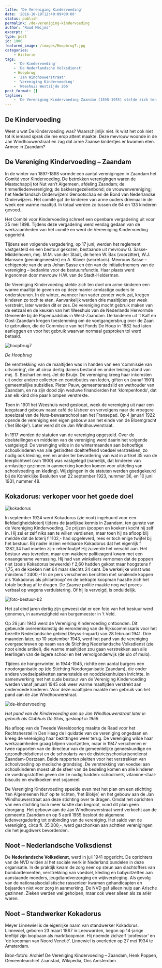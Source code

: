 ```yaml
---
title: 'De Vereniging Kindervoeding'
date: '2016-10-19T12:40:09+00:00'
status: publish
permalink: /de-vereniging-kindervoeding
author: 'Ruud Meijns'
excerpt: ''
type: post
id: 1000
featured_image: /images/Hoopbrug7.jpg
categories:
    - Historie
tags:
    - 'De Kindervoeding'
    - 'De Nederlandsche Volksdienst'
    - Hoopbrug
    - 'Jan Windhouwerstraat'
    - 'Vereniging Kindervoeding'
    - 'Weeshuis Westzijde 206'
post_format: []
tagline:
    - 'De Vereniging Kindervoeding Zaandam (1898-1955) stelde zich ten doel om arme kinderen een warme maaltijd te geven en op deze manier armlastige ouders te ondersteunen.'
---
```

## De Kindervoeding

Weet u wat De Kindervoeding was? Waarschijnlijk niet. Ik wist het ook niet tot ik iemand sprak die me erop attent maakte. Deze mevrouw woonde in de Jan Windhouwerstraat en zag dat arme Zaanse kindertjes er kwamen eten. Armoe in Zaandam?

## De Vereniging Kindervoeding – Zaandam

In de winter van 1897-1898 vormde een aantal verenigingen in Zaandam het Comité voor Kindervoeding. De betrokken verenigingen waren de Maatschappij tot Nut van’t Algemeen, afdeling Zaandam; de timmerliedenvereniging; de bakkersgezellenbond; de vrouwenvereniging; het Nederlandsch Onderwijzers Genootschap en de Bond van Nederlandse Onderwijzers. Het comité gaf de kinderen van arme ouders driemaal in de week een warme maaltijd. In totaal werden zo tussen de 64 en 133 kinderen gevoed.

Het Comité voor Kindervoeding schreef een openbare vergadering uit voor 25 mei 1898. Tijdens deze vergadering werd verslag gedaan van de werkzaamheden van het comité en werd de Vereeniging Kindervoeding opgericht.

Tijdens een volgende vergadering, op 17 juni, werden het reglement vastgesteld en een bestuur gekozen, bestaande uit mevrouw G. Sasse-Middelhoven, mej. M.M. van der Stadt, de heren W. Bax (voorzitter), W.J. Manssen (penningmeester) en A. Klaver (secretaris). Mevrouw Sasse – echtgenote van de arts Johan Sasse en één van de initiatiefnemers van de vereniging – bedankte voor de bestuursfunctie. Haar plaats werd ingenomen door mevrouw H.W. van de Stadt-Helderman.

De Vereniging Kindervoeding stelde zich ten doel om arme kinderen een warme maaltijd te geven en op deze manier armlastige ouders te ondersteunen. In de winter, wanneer hun vader zonder werk zat, kregen kinderen zo toch te eten. Aanvankelijk werden drie maaltijden per week verstrekt, later werden dit er zes. De vereniging mocht gebruik maken van de eetzaal en de keuken van het Weeshuis van de Nederlands Hervormde Gemeente bij de Papenpadsluis in West-Zaandam. De kinderen uit ‘t Kalf en Oost-Zaandam kregen toestemming om de voetgangersbrug over de Zaan te gebruiken, die de Commissie van het Fonds De Hoop in 1882 had laten aanleggen en voor het gebruik waarvan normaal gesproken tol werd betaald.

![hoopbrug7](/images/Hoopbrug7.jpg)

*De Hoopbrug*

De verstrekking van de maaltijden was in handen van een ‘commissie van uitvoering’, die uit circa dertig dames bestond en onder leiding stond van mej. S. Boshart en mej. Jet de Bruijn. De vereniging kreeg haar inkomsten uit onder andere collecten en contributies van leden, giften en (vanaf 1901) gemeentelijke subsidies. Pieter Pauw, gemeenteraadslid en wethouder van Zaandam, en na zijn dood zijn weduwe financierden het ‘klompenfonds’, dat aan elk kind drie paar klompen verstrekte.

Toen in 1901 het Weeshuis werd gesloopt, week de vereniging uit naar een leegstaand gebouw naast café de IJsbeer en vervolgens naar de vroegere speelzaal van de Nuts-bewaarschool aan het Fransepad. Op 4 januari 1922 opende de vereniging een eigen gebouw aan het einde van de Bloemgracht (‘het Blokje’). Later werd dit de Jan Windhouwerstraat.

In 1917 werden de statuten van de vereniging opgesteld. Over de doelstellingen en middelen van de vereniging werd daarin het volgende vastgelegd: De vereniging wilde in de wintermaanden aan behoeftige schoolkinderen van alle gezindten doeltreffend voedsel verstrekken, zo nodig ook kleding, een en ander ter bevordering van wat in artikel 35 van de leerplichtwet (van 1900) was vastgelegd (namelijk, dat kinderen van armlastige gezinnen in aanmerking konden komen voor uitdeling van schoolvoeding en kleding). Wijzigingen in de statuten werden goedgekeurd bij de Koninklijke Besluiten van 22 september 1923, nummer 36, en 10 juni 1931, nummer 48.

## Kokadorus: verkoper voor het goede doel

![kokadorus](/images/Kokadorus.jpg)

In september 1924 werd Kokadorus (zie noot) ingehuurd voor een liefdadigheidsloterij tijdens de jaarlijkse kermis in Zaandam, ten gunste van de Vereniging Kindervoeding. De prijzen (poppen en koeken) kocht hij zelf in. Hij zei er zelf niks aan te willen verdienen, maar toen hij na afloop blij meldde dat de loterij f 1102,- had opgeleverd, rees er toch enige twijfel bij het bestuur. Bij nader inzien verklaarde Kokadorus dat het eigenlijk f 1282,34 had moeten zijn: rekenfoutje! Hij zuiverde het verschil aan. Het bestuur was tevreden, maar een wakkere politieagent kwam met een onaangename verrassing. Hij had van winkeliers vernomen dat de poppen niet (zoals Kokadorus beweerde) f 2,60 hadden gekost maar hoogstens f 1,75, en de koeken niet 64 maar slechts 24 cent. De werkelijke winst was minstens f 2400,-! In de pers verschenen berichten met smalende koppen als ‘Kokadorus als philantroop’ en de betrapte koopman haastte zich het totale bedrag af te dragen. De Zaanse politie maakte nog wel proces-verbaal op wegens verduistering. Of hij is vervolgd, is onduidelijk.

![foto-bestuur-b2](/images/foto-bestuur-b2-1.jpg)

Het zal eind jaren dertig zijn geweest dat er een foto van het bestuur werd genomen, in aanwezigheid van burgemeester in ‘t Veld.

Op 26 juni 1943 werd de Vereniging Kindervoeding ontbonden. Dit gebeurde overeenkomstig de verordening van de Rijkscommissaris voor het bezette Nederlandsche gebied (Seyss-Inquart) van 28 februari 1941. Drie maanden later, op 10 september 1943, werd het pand van de vereniging overgeschreven op naam van de Stichting Nederlandsche Volksdienst (zie noot einde artikel), die warme maaltijden zou gaan verstrekken aan alle leerlingen van de lagere school en het vervolgonderwijs (de ulo of mulo).

Tijdens de hongerwinter, in 1944-1945, richtte een aantal burgers een noodorganisatie op (de Stichting Noodorganisatie Zaandam), die onder andere voedselpakketten samenstelde en noodziekenhuizen inrichtte. In samenwerking met het oude bestuur van de Vereniging Kindervoeding werden vanaf januari 1945 ook weer warme maaltijden verstrekt aan ondervoede kinderen. Voor deze maaltijden maakte men gebruik van het pand aan de Jan Windhouwerstraat.

![de-kindervoeding](/images/De-Kindervoeding.jpg)

*Het pand van de Kindervoeding aan de Jan Windhouwerstraat later in gebruik als* *Clubhuis De Sluis, gesloopt in 1958.*

Na afloop van de Tweede Wereldoorlog maakte de Raad voor het Rechtsherstel in Den Haag de liquidatie van de vereniging ongedaan en kreeg de vereniging haar bezittingen weer terug. De vereniging wilde haar werkzaamheden graag blijven voortzetten, maar in 1947 verschenen er twee rapporten van de directeur van de gemeentelijke geneeskundige en gezondheidsdienst en de schoolarts van de districtsschoolartsendienst Zaandam-Oostzaan. Beide rapporten pleitten voor het verstrekken van schoolvoeding op medische grondslag. De verstrekking van voedsel aan schoolkinderen moest uit de sfeer van de bedeling komen en alle kinderen de voedingsstoffen geven die ze nodig hadden: schoolmelk, vitamine-staal-biscuits en eiwitkoeken met sojameel.

De Vereniging Kindervoeding speelde even met het plan om een stichting ‘ten Algemeenen Nut’ op te richten, ‘het Blokje’, en het gebouw aan de Jan Windhouwerstraat aan deze stichting over te dragen. Omdat het oprichten van een stichting toch meer kostte dan begroot, vond dit plan geen doorgang. Het gebouw aan de Jan Windhouwerstraat werd verkocht aan de gemeente Zaandam en op 5 april 1955 besloot de algemene ledenvergadering tot ontbinding van de vereniging. Het saldo van de vereniging, circa fl. 35.000,-, werd geschonken aan achttien verenigingen die het jeugdwerk bevorderden.

## Noot – Nederlandsche Volksdienst

De **Nederlandsche Volksdienst**, werd in juli 1941 opgericht. De oprichters van de NVD wilden al het sociale werk in Nederland bundelen in deze organisatie. In de praktijk kwam de zorg neer op steun aan slachtoffers van bombardementen, verstrekking van voedsel, kleding en babyuitzetten aan aanstaande moeders, jeugdtandverzorging en wijkverpleging. Als gevolg van de nationaalsocialistische rassenleer kwamen gehandicapten en bejaarden niet voor zorg in aanmerking. De NVD gaf alleen hulp aan Arische gezinnen. Zieken werden wel geholpen, maar ook weer alleen als ze ariër waren.

## Noot – Standwerker Kokadorus

Meyer Linnewiel is de eigenlijke naam van standwerker Kokadorus. Linnewiel, geboren 23 maart 1867 in Leeuwarden, begon op 14-jarige leeftijd zijn loopbaan als marktkoopman. Hij noemde zichzelf ‘professor’ en ‘de koopman van Noord Venetië’. Linnewiel is overleden op 27 mei 1934 te Amsterdam.

Bron-foto’s: Archief De Vereniging Kindervoeding – Zaandam, Henk Poppen, Gemeentearchief Zaanstad, Wikipedia, Ons Amsterdam